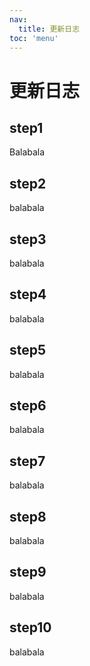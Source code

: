 ```yaml
---
nav:
  title: 更新日志
toc: 'menu'
---
```


# 更新日志

## step1

Balabala

## step2

balabala

## step3

balabala

## step4

balabala

## step5

balabala

## step6

balabala

## step7

balabala

## step8

balabala

## step9

balabala

## step10

balabala